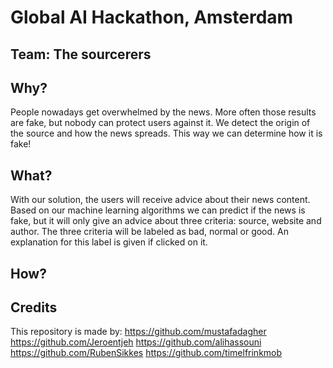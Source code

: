 # Global AI Hackathon, Amsterdam
## Team: The sourcerers

## Why?
People nowadays get overwhelmed by the news. More often those results are fake, but nobody can protect users against it. We detect the origin of the source and how the news spreads. This way we can determine how it is fake!

## What?
With our solution, the users will receive advice about their news content. Based on our machine learning algorithms we can predict if the news is fake, but it will only give an advice about three criteria: source, website and author. The three criteria will be labeled as bad, normal or good. An explanation for this label is given if clicked on it.

## How?


## Credits
This repository is made by:
https://github.com/mustafadagher
https://github.com/Jeroentjeh
https://github.com/alihassouni
https://github.com/RubenSikkes
https://github.com/timelfrinkmob
